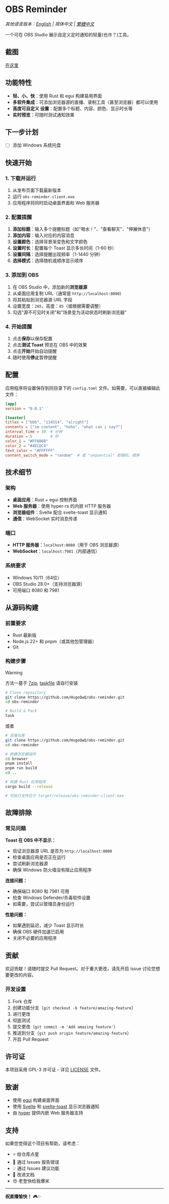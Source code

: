 # OBS Reminder

*其他语言版本：[English](README.md) | 简体中文 | [繁體中文](README-TW.md)*

一个可在 OBS Studio 展示自定义定时通知的轻量(也许？)工具。

## 截图

[在这里](screenshots.md)

## 功能特性

- **轻、小、快**：使用 Rust 和 egui 构建易用界面
- **多软件集成**：可添加浏览器源的直播、录制工具（甚至浏览器）都可以使用
- **高度可自定义 设置**：配置多个标题、内容、颜色、显示时长等
- **实时预览**：可随时测试通知效果

## 下一步计划

- [ ] 添加 Windows 系统托盘

## 快速开始

### 1. 下载并运行
1. 从发布页面下载最新版本
2. 运行 `obs-reminder-client.exe`
3. 应用程序将同时启动桌面界面和 Web 服务器

### 2. 配置提醒
1. **添加标题**：输入多个提醒标题（如"喝水！"、"查看聊天"、"伸展休息"）
2. **添加内容**：输入对应的内容消息
3. **设置颜色**：选择背景渐变色和文字颜色
4. **设置时长**：配置每个 Toast 显示多长时间（1-60 秒）
5. **设置间隔**：选择提醒出现频率（1-1440 分钟）
6. **选择模式**：选择随机或顺序显示顺序

### 3. 添加到 OBS
1. 在 OBS Studio 中，添加新的**浏览器源**
2. 从桌面应用复制 URL（通常是 `http://localhost:8080`）
3. 将其粘贴到浏览器源 URL 字段
4. 设置宽度：`265`，高度：`85`（或根据需要调整）
5. 勾选"源不可见时关闭"和"场景变为活动状态时刷新浏览器"

### 4. 开始提醒
1. 点击**保存**以保存配置
2. 点击**测试 Toast** 预览在 OBS 中的效果
3. 点击**开始**开始自动提醒
4. 随时使用**停止**暂停提醒

## 配置

应用程序将设置保存到同目录下的 `config.toml` 文件。如需要，可以直接编辑此文件：

```toml
[app]
version = "0.0.1"

[toaster]
titles = ["bbb", "114514", "alright"]
contents = ["im content", "hoho", "what can i say?"]
interval_time = 30  # 分钟
duration = 5        # 秒
color_1 = "#FF6B6B"
color_2 = "#4ECDC4"
text_color = "#FFFFFF"
content_switch_mode = "random"  # 或 "sequential" 即随机、顺序
```

## 技术细节

### 架构
- **桌面应用**：Rust + egui 控制界面
- **Web 服务器**：使用 hyper-rs 的内嵌 HTTP 服务器
- **浏览器组件**：Svelte 配合 svelte-toast 显示通知
- **通信**：WebSocket 实时消息传递

### 端口
- **HTTP 服务器**：`localhost:8080`（用于 OBS 浏览器源）
- **WebSocket**：`localhost:7981`（内部通信）

### 系统要求
- Windows 10/11（64位）
- OBS Studio 28.0+（支持浏览器源）
- 可用端口 8080 和 7981

## 从源码构建

### 前置要求
- Rust 最新版
- Node.js 22+ 和 pnpm（或其他包管理器）
- Git

### 构建步骤

> [!WARNING]
>
> 方法一基于 [7zip](https://www.7-zip.org/), [taskfile](https://taskfile.dev/docs/installation) 请自行安装

```bash
# Clone repository
git clone https://github.com/HugoQwQ/obs-reminder.git
cd obs-reminder

# Build & Pack
task
```

或者

```bash
# 克隆仓库
git clone https://github.com/HugoQwQ/obs-reminder.git
cd obs-reminder

# 构建浏览器组件
cd browser
pnpm install
pnpm run build
cd ..

# 构建 Rust 应用程序
cargo build --release

# 可执行文件位于 target/release/obs-reminder-client.exe
```

## 故障排除

### 常见问题

**Toast 在 OBS 中不显示：**
- 验证浏览器源 URL 是否为 `http://localhost:8080`
- 检查桌面应用是否正在运行
- 尝试刷新浏览器源
- 确保 Windows 防火墙没有阻止应用程序

**连接问题：**
- 确保端口 8080 和 7981 可用
- 检查 Windows Defender/杀毒软件设置
- 如需要，尝试以管理员身份运行

**性能问题：**
- 如果遇到延迟，减少 Toast 显示时长
- 确保 OBS 硬件加速已启用
- 关闭不必要的应用程序

## 贡献

欢迎贡献！请随时提交 Pull Request。对于重大更改，请先开启 issue 讨论您想要更改的内容。

### 开发设置
1. Fork 仓库
2. 创建功能分支（`git checkout -b feature/amazing-feature`）
3. 进行更改
4. 彻底测试
5. 提交更改（`git commit -m 'Add amazing feature'`）
6. 推送到分支（`git push origin feature/amazing-feature`）
7. 开启 Pull Request

## 许可证

本项目采用 GPL-3 许可证 - 详见 [LICENSE](LICENSE) 文件。

## 致谢

- 使用 [egui](https://github.com/emilk/egui) 构建桌面界面
- 使用 [Svelte](https://svelte.dev/) 和 [svelte-toast](https://github.com/zerodevx/svelte-toast) 显示浏览器通知
- 由 [hyper](https://hyper.rs/) 提供内嵌 Web 服务器支持

## 支持

如果您觉得这个项目有帮助，请考虑：
- ⭐ 给仓库点星
- 🐛 通过 Issues 报告错误
- 💡 通过 Issues 建议功能
- 📖 改进文档
- 😍 老登快给我爆米

---

**祝直播愉快！** 🎮✨
